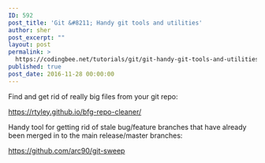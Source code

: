 ```yaml
---
ID: 592
post_title: 'Git &#8211; Handy git tools and utilities'
author: sher
post_excerpt: ""
layout: post
permalink: >
  https://codingbee.net/tutorials/git/git-handy-git-tools-and-utilities
published: true
post_date: 2016-11-28 00:00:00
---
```

Find and get rid of really big files from your git repo:

https://rtyley.github.io/bfg-repo-cleaner/


Handy tool for getting rid of stale bug/feature branches that have already been merged in to the main release/master branches:

https://github.com/arc90/git-sweep